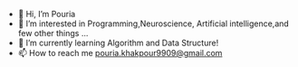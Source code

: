 - 👋 Hi, I’m Pouria
- 👀 I’m interested in Programming,Neuroscience, Artificial intelligence,and few other things ...
- 🌱 I’m currently learning Algorithm and Data Structure!
- 📫 How to reach me pouria.khakpour9909@gmail.com
